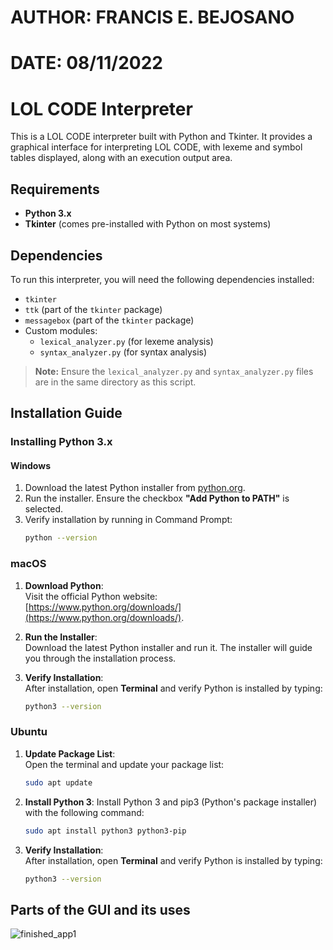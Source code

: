# AUTHOR: FRANCIS E. BEJOSANO
# DATE: 08/11/2022

# LOL CODE Interpreter

This is a LOL CODE interpreter built with Python and Tkinter. It provides a graphical interface for interpreting LOL CODE, with lexeme and symbol tables displayed, along with an execution output area.

## Requirements

- **Python 3.x**
- **Tkinter** (comes pre-installed with Python on most systems)

## Dependencies

To run this interpreter, you will need the following dependencies installed:

- `tkinter`
- `ttk` (part of the `tkinter` package)
- `messagebox` (part of the `tkinter` package)
- Custom modules:
  - `lexical_analyzer.py` (for lexeme analysis)
  - `syntax_analyzer.py` (for syntax analysis)

> **Note:** Ensure the `lexical_analyzer.py` and `syntax_analyzer.py` files are in the same directory as this script.

## Installation Guide

### Installing Python 3.x

#### Windows

1. Download the latest Python installer from [python.org](https://www.python.org/downloads/).
2. Run the installer. Ensure the checkbox **"Add Python to PATH"** is selected.
3. Verify installation by running in Command Prompt:
   ```bash
   python --version

### macOS

1. **Download Python**:  
   Visit the official Python website:  
   [https://www.python.org/downloads/](https://www.python.org/downloads/).

2. **Run the Installer**:  
   Download the latest Python installer and run it. The installer will guide you through the installation process.

3. **Verify Installation**:  
   After installation, open **Terminal** and verify Python is installed by typing:
   ```bash
   python3 --version

### Ubuntu

1. **Update Package List**:  
   Open the terminal and update your package list:
   ```bash
   sudo apt update

2. **Install Python 3**:
   Install Python 3 and pip3 (Python's package installer) with the following command:
   ```bash
   sudo apt install python3 python3-pip

3. **Verify Installation**:  
   After installation, open **Terminal** and verify Python is installed by typing:
   ```bash
   python3 --version

## Parts of the GUI and its uses
![finished_app1](gui_parts.png)
